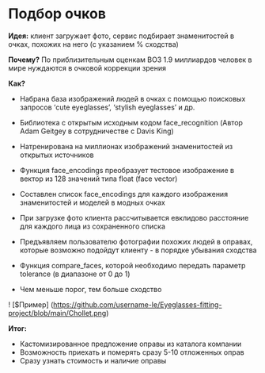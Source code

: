 # Подбор очков

__Идея:__ клиент загружает фото, сервис подбирает знаменитостей в очках, похожих на него (с указанием % сходства)

__Почему?__ По приблизительным оценкам ВОЗ 1.9 миллиардов человек в мире нуждаются в очковой коррекции зрения

__Как?__ 
* Набрана база изображений людей в очках с помощью поисковых запросов ‘cute eyeglasses’, ‘stylish eyeglasses’ и др.

* Библиотека с открытым исходным кодом face_recognition (Автор Adam Geitgey в сотрудничестве с Davis King)

* Натренирована на миллионах изображений знаменитостей из открытых источников

* Функция face_encodings преобразует тестовое изображение в вектор из 128 значений типа float (face vector)
* Составлен список face_encodings для каждого изображения знаменитостей и моделей в модных очках
* При загрузке фото клиента рассчитывается евклидово расстояние для каждого лица из сохраненного списка
* Предъявляем пользователю фотографии похожих людей в оправах, которые возможно подойдут клиенту - в порядке убывания сходства

* Функция compare_faces, которой необходимо передать параметр tolerance (в диапазоне от 0 до 1)
* Чем меньше порог, тем больше сходство

! [$Пример] (https://github.com/username-le/Eyeglasses-fitting-project/blob/main/Chollet.png)

__Итог:__
* Кастомизированное предложение оправы из каталога компании
* Возможность приехать и померять сразу 5-10 отложенных оправ 
* Сразу узнать стоимость и наличие оправы



